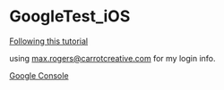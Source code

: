 # GoogleTest_iOS

[Following this tutorial](https://developers.google.com/google-apps/calendar/quickstart/ios?ver=swift)

using max.rogers@carrotcreative.com for my login info. 

[Google Console](https://console.developers.google.com/apis/credentials?project=dark-mark-141321)
